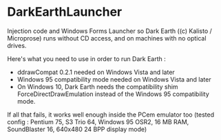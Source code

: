# DarkEarthLauncher

Injection code and Windows Forms Launcher so Dark Earth ((c) Kalisto / Microprose) runs without CD access, and on machines with no optical drives.

Here's what you need to use in order to run Dark Earth :
- ddrawCompat 0.2.1 needed on Windows Vista and later
- Windows 95 compatibility mode needed on Windows Vista and later
- On Windows 10, Dark Earth needs the compatibility shim ForceDirectDrawEmulation instead of the Windows 95 compatibility mode.

If all that fails, it works well enough inside the PCem emulator too (tested config : Pentium 75, S3 Trio 64, Windows 95 OSR2, 16 MB RAM, SoundBlaster 16, 640x480 24 BPP display mode)
